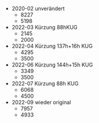 - 2020-02 unverändert
	- 8227
	- 5198 
- 2022-03 Kürzung 88hKUG
	- 2145
	- 2000
- 2022-04 Kürzung 137h+16h KUG
	- 4295
	- 3500
- 2022-06 Kürzung 144h+15h KUG
	- 3349
	- 3500
- 2022-07 Kürzung 88h KUG
	- 6068
	- 4500
- 2022-09 wieder original
	- 7957
	- 4933